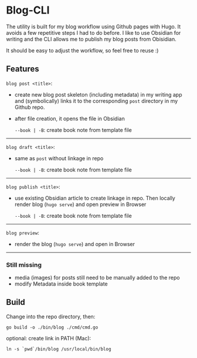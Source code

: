 # Blog-CLI

The utility is built for my blog workflow using Github pages with Hugo. It avoids a few repetitive steps I had to do before.
I like to use Obsidian for writing and the CLI allows me to publish my blog posts from Obisidian.

It should be easy to adjust the workflow, so feel free to reuse :)

## Features

`blog post <title>`:

- create new blog post skeleton (including metadata) in my writing app and (symbolically) links it to the corresponding `post` directory in my Github repo.
- after file creation, it opens the file in Obsidian

  `--book | -B`: create book note from template file

---

`blog draft <title>`:

- same as `post` without linkage in repo

  `--book | -B`: create book note from template file

---

`blog publish <title>`:

- use existing Obsidian article to create linkage in repo. Then locally render blog (`hugo serve`) and open preview in Browser

  `--book | -B`: create book note from template file

---

`blog preview`:

- render the blog (`hugo serve`) and open in Browser

---

### Still missing

- media (images) for posts still need to be manually added to the repo
- modify Metadata inside book template

## Build

Change into the repo directory, then:

`go build -o ./bin/blog ./cmd/cmd.go`

optional: create link in PATH (Mac):

`` ln -s `pwd`/bin/blog /usr/local/bin/blog ``

